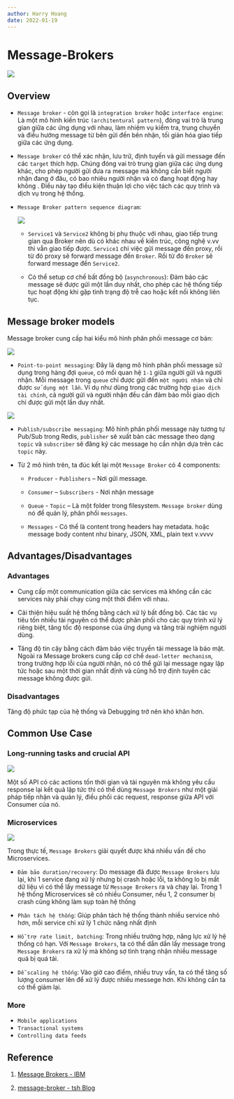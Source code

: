 ```yaml
---
author: Harry Hoang
date: 2022-01-19
---
```


# Message-Brokers

![](./images/msg-broker-banner.jpg)
## Overview

- `Message broker` - còn gọi là `integration broker` hoặc `interface engine`: Là một mô hình kiến trúc `(architentural pattern`), đóng vai trò là trung gian giữa các ứng dụng với nhau, làm nhiệm vụ kiểm tra, trung chuyển và điều hướng message từ bên gửi đến bên nhận, tối giản hóa giao tiếp giữa các ứng dụng.

- `Message broker` có thể xác nhận, lưu trữ, định tuyến và gửi message đến các `target` thích hợp. Chúng đóng vai trò trung gian giữa các ứng dụng khác, cho phép người gửi đưa ra message mà không cần biết người nhận đang ở đâu, có bao nhiêu người nhận và có đang hoạt động hay không . Điều này tạo điều kiện thuận lợi cho việc tách các quy trình và dịch vụ trong hệ thống.

- `Message Broker pattern sequence diagram`:

    ![](./images/MB-SQD.jpg)

    + `Service1` và `Service2` không bị phụ thuộc với nhau, giao tiếp trung gian qua Broker nên dù có khác nhau về kiến trúc, công nghệ v.vv thì vẫn giao tiếp được. `Service1` chỉ việc gửi message đến proxy, rồi từ đó proxy sẽ forward message đến `Broker`. Rồi từ đó `Broker` sẽ forward message đến `Service2`.

    + Có thể setup cơ chế bất đồng bộ (`asynchronous`): Đảm bảo các message sẽ được gửi một lần duy nhất, cho phép các hệ thống tiếp tục hoạt động khi gặp tình trạng độ trễ cao hoặc kết nối không liên tục. 

## Message broker models

Message broker cung cấp hai kiểu mô hình phân phối message cơ bản:

![](./images/msgb-queue.png)

- `Point-to-point messaging`: Đây là dạng mô hình phân phối message sử dụng trong hàng đợi `queue`, có mối quan hệ `1-1` giữa người gửi và người nhận. Mỗi message trong `queue` chỉ được gửi đến `một người nhận` và chỉ được `sử dụng một lần`. Ví dụ như dùng trong các trường hợp `giao dịch tài chính`, cả người gửi và người nhận đều cần đảm bảo mỗi giao dịch chỉ được gửi một lần duy nhất.

![](./images/pubsub.png)

- `Publish/subscribe messaging`: Mô hình phân phối message này tương tự Pub/Sub trong Redis, `publisher` sẽ xuất bản các message theo dạng `topic` và `subscriber` sẽ đăng ký các message họ cần nhận dựa trên các `topic` này.

- Từ 2 mô hình trên, ta đúc kết lại một `Message Broker` có 4 components:

    + `Producer` - `Publishers` – Nơi gửi message.

    + `Consumer` – `Subscribers` - Nơi nhận message

    + `Queue` - `Topic` – Là một folder trong filesystem. `Message broker` dùng nó để quản lý, phân phối `messages`.

    + `Messages` - Có thể là content trong headers hay metadata. hoặc message body content như binary, JSON, XML, plain text v.vvvv

## Advantages/Disadvantages

### Advantages

- Cung cấp một communication giữa các services mà không cần các services này phải chạy cùng một thời điểm với nhau.

- Cải thiện hiệu suất hệ thống bằng cách xử lý bất đồng bộ. Các tác vụ tiêu tốn nhiều tài nguyên có thể được phân phối cho các quy trình xử lý riêng biệt, tăng tốc độ response của ứng dụng và tăng trải nghiệm người dùng.

- Tăng độ tin cậy bằng cách đảm bảo việc truyền tải message là bảo mật. Ngoài ra Message brokers cung cấp cơ chế `dead-letter mechanism`, trong trường hợp lỗi của người nhận, nó có thể gửi lại message ngay lập tức hoặc sau một thời gian nhất định và cũng hỗ trợ định tuyến các message không được gửi.

### Disadvantages

Tăng độ phức tạp của hệ thống và Debugging trở nên khó khăn hơn. 

## Common Use Case

### Long-running tasks and crucial API

![](./images/MB-API.png)

Một số API có các actions  tốn thời gian và tài nguyên mà không yêu cầu response lại kết quả lập tức thì có thể dùng `Message Brokers` như một giải pháp tiếp nhận và quản lý, điều phối các request, response giữa API với Consumer của nó.


### Microservices

![](./images/MB-MS.png)

Trong thực tế, `Message Brokers` giải quyết được khá nhiều vấn đề cho Microservices.

- `Đảm bảo duration/recovery`: Do message đã được `Message Brokers` lưu lại, khi 1 service đang xử lý nhưng bị crash hoặc lỗi, ta không lo bị mất dữ liệu vì có thể lấy message từ `Message Brokers` ra và chạy lại. Trong 1 hệ thống Microservices sẽ có nhiều Consumer, nếu 1, 2 consumer bị crash cũng không làm sụp toàn hệ thống

- `Phân tách hệ thống`: Giúp phân tách hệ thống thành nhiều service nhỏ hơn, mỗi service chỉ xử lý 1 chức năng nhất định 

- `Hỗ trợ rate limit, batching`: Trong nhiều trường hợp, năng lực xử lý hệ thống có hạn. Với `Message Brokers`, ta có thể dần dần lấy message trong `Message Brokers` ra xử lý mà không sợ tình trạng nhận nhiều message quá bị quá tải.

- `Dễ scaling hệ thống`: Vào giờ cao điểm, nhiều truy vấn, ta có thể tăng số lượng consumer lên để xử lý được nhiều messege hơn. Khi không cần ta có thể giảm lại.

### More

- `Mobile applications` 
- `Transactional systems`
- `Controlling data feeds `
## Reference

1. [Message Brokers - IBM](https://www.ibm.com/cloud/learn/message-brokers)

2. [message-broker - tsh Blog](https://tsh.io/blog/message-broker/)
